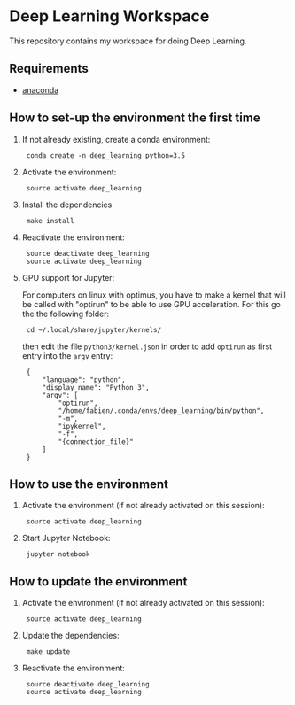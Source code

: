 # Deep Learning Workspace

This repository contains my workspace for doing Deep Learning.

## Requirements

* [anaconda](https://www.continuum.io/downloads)

## How to set-up the environment the first time

1. If not already existing, create a conda environment:

        conda create -n deep_learning python=3.5

2. Activate the environment:

        source activate deep_learning

3. Install the dependencies

        make install

4. Reactivate the environment:

        source deactivate deep_learning
        source activate deep_learning

5. GPU support for Jupyter:

    For computers on linux with optimus, you have to make a kernel that will be called with "optirun" to be able to use GPU acceleration. For this go the the following folder:

        cd ~/.local/share/jupyter/kernels/

    then edit the file `python3/kernel.json` in order to add `optirun` as first entry into the `argv` entry:

        {
            "language": "python",
            "display_name": "Python 3",
            "argv": [
                "optirun",
                "/home/fabien/.conda/envs/deep_learning/bin/python",
                "-m",
                "ipykernel",
                "-f",
                "{connection_file}"
            ]
        }

## How to use the environment

1. Activate the environment (if not already activated on this session):

        source activate deep_learning

2. Start Jupyter Notebook:

        jupyter notebook

## How to update the environment

1. Activate the environment (if not already activated on this session):

        source activate deep_learning

2. Update the dependencies:

        make update

3. Reactivate the environment:

        source deactivate deep_learning
        source activate deep_learning
